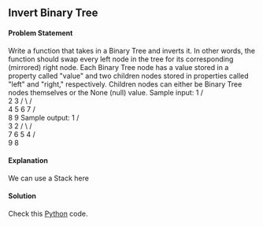 ## Invert Binary Tree

#### Problem Statement


Write a function that takes in a Binary Tree and inverts it. In other words, the
function should swap every left node in the tree for its corresponding
(mirrored) right node. Each Binary Tree node has a value stored in a property
called "value" and two children nodes stored in properties called "left" and
"right," respectively. Children nodes can either be Binary Tree nodes themselves
or the None (null) value.
Sample input:
         1
        / \
       2   3
      / \ / \
     4  5 6 7
    / \
   8   9
Sample output:
         1
        / \
       3   2
      / \ / \
     7  6 5  4
            / \
           9   8



#### Explanation

We can use a Stack here


#### Solution

Check this [Python](../solution/Invert_Binary_Tree.py) code.


